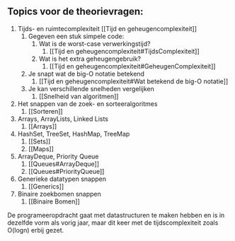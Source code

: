    

## Topics voor de theorievragen:
1. Tijds- en ruimtecomplexiteit [[Tijd en geheugencomplexiteit]]	
	1. Gegeven een stuk simpele code:
		1. Wat is de worst-case verwerkingstijd?
			1. [[Tijd en geheugencomplexiteit#TijdsComplexiteit]]	
		2. Wat is het extra geheugengebruik?
			1. [[Tijd en geheugencomplexiteit#GeheugenComplexiteit]]	
	2. Je snapt wat de big-O notatie betekend
		1. [[Tijd en geheugencomplexiteit#Wat betekend de big-O notatie]]	
	3. Je kan verschillende snelheden vergelijken
		1. [[Snelheid van algoritmen]]
2. Het snappen van de zoek- en sorteeralgoritmes
	1. [[Sorteren]]
3. Arrays, ArrayLists, Linked Lists
	1. [[Arrays]]
4. HashSet, TreeSet, HashMap, TreeMap
	1. [[Sets]]
	2. [[Maps]]
5. ArrayDeque, Priority Queue
	1. [[Queues#ArrayDeque]]
	2. [[Queues#PriorityQueue]]
6. Generieke datatypen snappen
	1. [[Generics]]
7. Binaire zoekbomen snappen
	1. [[Binaire Bomen]]

   
De programeeropdracht gaat met datastructuren te maken hebben en is in dezelfde vorm als vorig jaar, maar dit keer met de tijdscomplexiteit zoals O(log⁡n) erbij gezet.